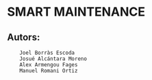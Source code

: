# SMART MAINTENANCE

## Autors:
```
    Joel Borràs Escoda
    Josué Alcántara Moreno
    Alex Armengou Fages
    Manuel Romani Ortiz
```
